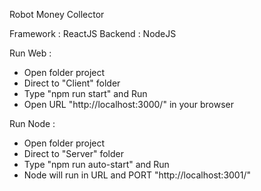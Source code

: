 Robot Money Collector

Framework : ReactJS
Backend : NodeJS

Run Web :
- Open folder project
- Direct to "Client" folder
- Type "npm run start" and Run
- Open URL "http://localhost:3000/" in your browser

Run Node :
- Open folder project
- Direct to "Server" folder
- Type "npm run auto-start" and Run
- Node will run in URL and PORT "http://localhost:3001/"
